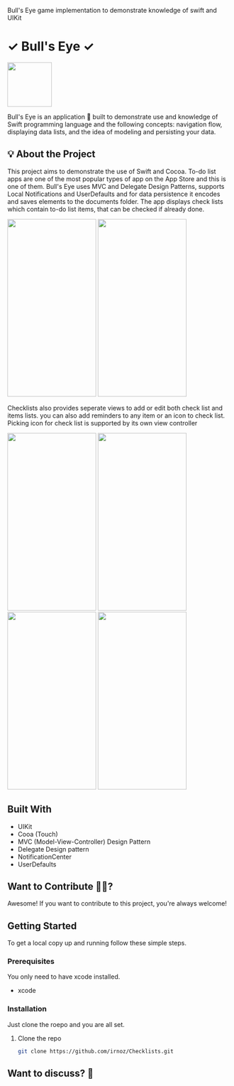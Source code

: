 
Bull's Eye game implementation to demonstrate knowledge of swift and UIKit 
# ✓ Bull's Eye ✓

<img src=https://github.com/irnoz/Checklists/assets/58843342/a66babc7-43ec-4565-92dc-6efb4f179713 width="100" height="100"/>

<!-- **Checklists**  -->
Bull's Eye is an application 📱 built to demonstrate use and knowledge of Swift programming language and the following concepts: navigation flow, displaying data lists, and the idea of modeling and persisting your data.

## 💡 About the Project

This project aims to demonstrate the use of Swift and Cocoa. To-do list apps are one of the most popular types of app on the App Store and this is one of them. Bull's Eye uses MVC and Delegate Design Patterns, supports Local Notifications and UserDefaults and for data persistence it encodes and saves elements to the documents folder. The app displays check lists which contain to-do list items, that can be checked if already done.

<img src=https://github.com/irnoz/Checklists/assets/58843342/1d623f9b-146e-48ac-afec-c771b797e84e width="200" height="400"/> 
<img src=https://github.com/irnoz/Checklists/assets/58843342/09baa3d9-2c94-4726-b51a-e5b12014b587 width="200" height="400"/> 

Checklists also provides seperate views to add or edit both check list and items lists. you can also add reminders to any item or an icon to check list. Picking icon for check list is supported by its own view controller

<img src=https://github.com/irnoz/Checklists/assets/58843342/a9f0ca9d-5964-409a-a632-b36a3bef8ca1 width="200" height="400"/>
<img src=https://github.com/irnoz/Checklists/assets/58843342/6b80f1b5-d3f8-433f-921b-b3f684545d43 width="200" height="400"/>
<img src=https://github.com/irnoz/Checklists/assets/58843342/1683eb3f-5190-4bfa-bdb2-85eeb266b83e width="200" height="400"/> 
<img src=https://github.com/irnoz/Checklists/assets/58843342/06df6a71-200d-4087-bcd7-4136287fe8b8 width="200" height="400"/> 

## Built With

* UIKit
* Cooa (Touch)
* MVC (Model-View-Controller) Design Pattern
* Delegate Design pattern
* NotificationCenter
* UserDefaults

## Want to Contribute 🙋‍♂️?

Awesome! If you want to contribute to this project, you're always welcome!

## Getting Started

To get a local copy up and running follow these simple steps.

### Prerequisites

You only need to have xcode installed.

* xcode

### Installation

Just clone the roepo and you are all set.

1. Clone the repo
   ```sh
   git clone https://github.com/irnoz/Checklists.git
   ```
## Want to discuss? 💬

<!-- Have any questions, doubts or want to present your opinions, views? You're always welcome.->
